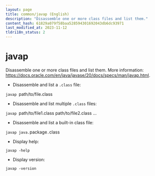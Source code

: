 ```yaml
---
layout: page
title: common/javap (English)
description: "Disassemble one or more class files and list them."
content_hash: 61829a079f58baa528594301692043db6dc93971
last_modified_at: 2023-11-12
tldri18n_status: 2
---
```

# javap

Disassemble one or more class files and list them.
More information: <https://docs.oracle.com/en/java/javase/20/docs/specs/man/javap.html>.

- Disassemble and list a `.class` file:

`javap `<span class="tldr-var badge badge-pill bg-dark-lm bg-white-dm text-white-lm text-dark-dm font-weight-bold">path/to/file.class</span>

- Disassemble and list multiple `.class` files:

`javap `<span class="tldr-var badge badge-pill bg-dark-lm bg-white-dm text-white-lm text-dark-dm font-weight-bold">path/to/file1.class path/to/file2.class ...</span>

- Disassemble and list a built-in class file:

`javap java.`<span class="tldr-var badge badge-pill bg-dark-lm bg-white-dm text-white-lm text-dark-dm font-weight-bold">package</span>`.`<span class="tldr-var badge badge-pill bg-dark-lm bg-white-dm text-white-lm text-dark-dm font-weight-bold">class</span>

- Display help:

`javap -help`

- Display version:

`javap -version`
